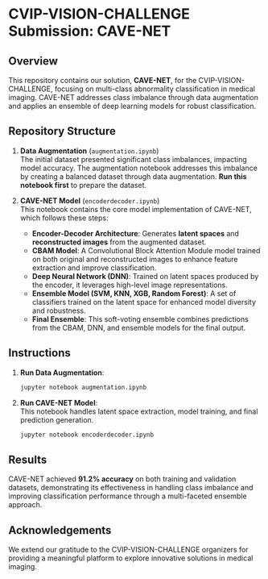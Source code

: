 # CVIP-VISION-CHALLENGE Submission: CAVE-NET

## Overview

This repository contains our solution, **CAVE-NET**, for the CVIP-VISION-CHALLENGE, focusing on multi-class abnormality classification in medical imaging. CAVE-NET addresses class imbalance through data augmentation and applies an ensemble of deep learning models for robust classification.

## Repository Structure

1. **Data Augmentation** (`augmentation.ipynb`)  
   The initial dataset presented significant class imbalances, impacting model accuracy. The augmentation notebook addresses this imbalance by creating a balanced dataset through data augmentation. **Run this notebook first** to prepare the dataset.

2. **CAVE-NET Model** (`encoderdecoder.ipynb`)  
   This notebook contains the core model implementation of CAVE-NET, which follows these steps:
   - **Encoder-Decoder Architecture**: Generates **latent spaces** and **reconstructed images** from the augmented dataset.
   - **CBAM Model**: A Convolutional Block Attention Module model trained on both original and reconstructed images to enhance feature extraction and improve classification.
   - **Deep Neural Network (DNN)**: Trained on latent spaces produced by the encoder, it leverages high-level image representations.
   - **Ensemble Model (SVM, KNN, XGB, Random Forest)**: A set of classifiers trained on the latent space for enhanced model diversity and robustness.
   - **Final Ensemble**: This soft-voting ensemble combines predictions from the CBAM, DNN, and ensemble models for the final output.

## Instructions

1. **Run Data Augmentation**:  
   ```bash
   jupyter notebook augmentation.ipynb
   ```

2. **Run CAVE-NET Model**:  
   This notebook handles latent space extraction, model training, and final prediction generation.
   ```bash
   jupyter notebook encoderdecoder.ipynb
   ```

## Results

CAVE-NET achieved **91.2% accuracy** on both training and validation datasets, demonstrating its effectiveness in handling class imbalance and improving classification performance through a multi-faceted ensemble approach.

## Acknowledgements

We extend our gratitude to the CVIP-VISION-CHALLENGE organizers for providing a meaningful platform to explore innovative solutions in medical imaging.

